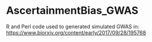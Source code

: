 # AscertainmentBias_GWAS

R and Perl code used to generated simulated GWAS in:
https://www.biorxiv.org/content/early/2017/09/28/195768

